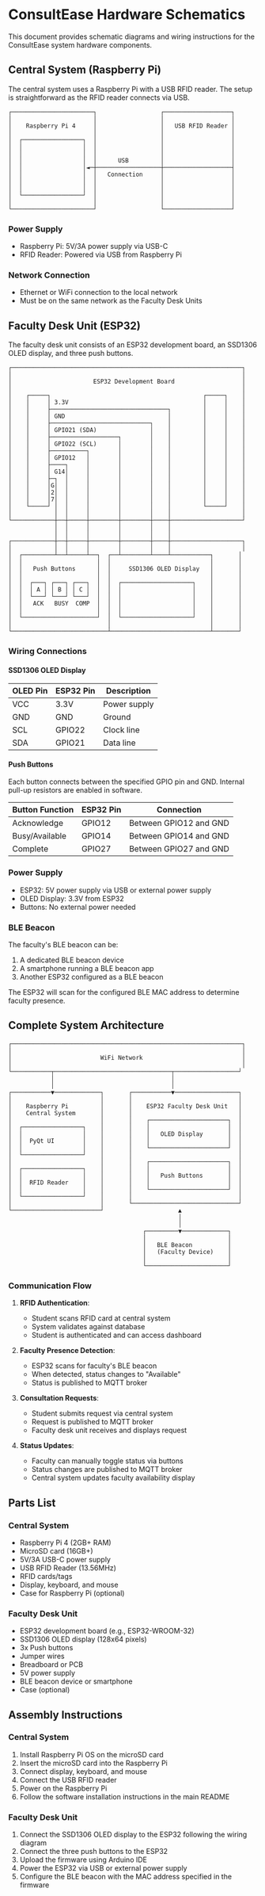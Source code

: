 # ConsultEase Hardware Schematics

This document provides schematic diagrams and wiring instructions for the ConsultEase system hardware components.

## Central System (Raspberry Pi)

The central system uses a Raspberry Pi with a USB RFID reader. The setup is straightforward as the RFID reader connects via USB.

```
┌───────────────────────┐                  ┌───────────────────┐
│                       │                  │                   │
│    Raspberry Pi 4     │                  │   USB RFID Reader │
│                       │                  │                   │
│  ┌─────────────────┐  │                  │                   │
│  │                 │  │                  │                   │
│  │                 │  │                  │                   │
│  │                 │  │      USB         │                   │
│  │                 │◄─┼──────────────────┼───────────────────┤
│  │                 │  │   Connection     │                   │
│  │                 │  │                  │                   │
│  │                 │  │                  │                   │
│  └─────────────────┘  │                  │                   │
│                       │                  │                   │
└───────────────────────┘                  └───────────────────┘
```

### Power Supply

- Raspberry Pi: 5V/3A power supply via USB-C
- RFID Reader: Powered via USB from Raspberry Pi

### Network Connection

- Ethernet or WiFi connection to the local network
- Must be on the same network as the Faculty Desk Units

## Faculty Desk Unit (ESP32)

The faculty desk unit consists of an ESP32 development board, an SSD1306 OLED display, and three push buttons.

```
┌─────────────────────────────────────────────────────────────────┐
│                                                                 │
│                       ESP32 Development Board                   │
│                                                                 │
│    ┌─────┐                                           ┌─────┐    │
│    │     │ 3.3V                                      │     │    │
│    │     ├─────────────────────────────────┐         │     │    │
│    │     │ GND                             │         │     │    │
│    │     ├────────────────────────────┐    │         │     │    │
│    │     │ GPIO21 (SDA)               │    │         │     │    │
│    │     ├───────────────────┐        │    │         │     │    │
│    │     │ GPIO22 (SCL)      │        │    │         │     │    │
│    │     ├──────────┐        │        │    │         │     │    │
│    │     │ GPIO12   │        │        │    │         │     │    │
│    │     ├────┐     │        │        │    │         │     │    │
│    │     │ G14│     │        │        │    │         │     │    │
│    │     ├─┐  │     │        │        │    │         │     │    │
│    │     │G│  │     │        │        │    │         │     │    │
│    │     │2│  │     │        │        │    │         │     │    │
│    │     │7│  │     │        │        │    │         │     │    │
│    └─────┘ │  │     │        │        │    │         └─────┘    │
│            │  │     │        │        │    │                    │
└────────────┼──┼─────┼────────┼────────┼────┼────────────────────┘
             │  │     │        │        │    │                     
             │  │     │        │        │    │                     
┌────────────┼──┼─────┼────────┼────────┼────┼────────────────────┐
│            │  │     │        │        │    │                    │
│  ┌─────────┴──┴─────┴──┐  ┌──┴────────┴────┴───────────┐       │
│  │                     │  │                            │       │
│  │   Push Buttons      │  │     SSD1306 OLED Display   │       │
│  │                     │  │                            │       │
│  │  ┌───┐ ┌───┐ ┌───┐  │  │  ┌────────────────────┐    │       │
│  │  │ A │ │ B │ │ C │  │  │  │                    │    │       │
│  │  └───┘ └───┘ └───┘  │  │  │                    │    │       │
│  │   ACK   BUSY  COMP  │  │  │                    │    │       │
│  │                     │  │  │                    │    │       │
│  └─────────────────────┘  │  └────────────────────┘    │       │
│                           │                            │       │
└───────────────────────────┴────────────────────────────┴───────┘
```

### Wiring Connections

#### SSD1306 OLED Display

| OLED Pin | ESP32 Pin | Description     |
|----------|-----------|-----------------|
| VCC      | 3.3V      | Power supply    |
| GND      | GND       | Ground          |
| SCL      | GPIO22    | Clock line      |
| SDA      | GPIO21    | Data line       |

#### Push Buttons

Each button connects between the specified GPIO pin and GND. Internal pull-up resistors are enabled in software.

| Button Function | ESP32 Pin | Connection                |
|-----------------|-----------|---------------------------|
| Acknowledge     | GPIO12    | Between GPIO12 and GND    |
| Busy/Available  | GPIO14    | Between GPIO14 and GND    |
| Complete        | GPIO27    | Between GPIO27 and GND    |

### Power Supply

- ESP32: 5V power supply via USB or external power supply
- OLED Display: 3.3V from ESP32
- Buttons: No external power needed

### BLE Beacon

The faculty's BLE beacon can be:

1. A dedicated BLE beacon device
2. A smartphone running a BLE beacon app
3. Another ESP32 configured as a BLE beacon

The ESP32 will scan for the configured BLE MAC address to determine faculty presence.

## Complete System Architecture

```
┌─────────────────────────────────────────────────────────────────┐
│                                                                 │
│                         WiFi Network                            │
│                                                                 │
└───────────┬─────────────────────────────────┬──────────────────┘
            │                                 │                    
            │                                 │                    
┌───────────▼─────────────┐       ┌───────────▼──────────────────┐
│                         │       │                              │
│    Raspberry Pi         │       │    ESP32 Faculty Desk Unit   │
│    Central System       │       │                              │
│                         │       │    ┌──────────────────────┐  │
│  ┌─────────────────┐    │       │    │                      │  │
│  │                 │    │       │    │   OLED Display       │  │
│  │  PyQt UI        │    │       │    │                      │  │
│  │                 │    │       │    └──────────────────────┘  │
│  └─────────────────┘    │       │                              │
│                         │       │    ┌──────────────────────┐  │
│  ┌─────────────────┐    │       │    │                      │  │
│  │                 │    │       │    │   Push Buttons       │  │
│  │  RFID Reader    │    │       │    │                      │  │
│  │                 │    │       │    └──────────────────────┘  │
│  └─────────────────┘    │       │                              │
│                         │       └──────────────────────────────┘
└─────────────────────────┘                     ▲                 
                                                │                 
                                                │                 
                                      ┌─────────▼─────────────┐   
                                      │                       │   
                                      │   BLE Beacon          │   
                                      │   (Faculty Device)    │   
                                      │                       │   
                                      └───────────────────────┘   
```

### Communication Flow

1. **RFID Authentication**:
   - Student scans RFID card at central system
   - System validates against database
   - Student is authenticated and can access dashboard

2. **Faculty Presence Detection**:
   - ESP32 scans for faculty's BLE beacon
   - When detected, status changes to "Available"
   - Status is published to MQTT broker

3. **Consultation Requests**:
   - Student submits request via central system
   - Request is published to MQTT broker
   - Faculty desk unit receives and displays request

4. **Status Updates**:
   - Faculty can manually toggle status via buttons
   - Status changes are published to MQTT broker
   - Central system updates faculty availability display

## Parts List

### Central System

- Raspberry Pi 4 (2GB+ RAM)
- MicroSD card (16GB+)
- 5V/3A USB-C power supply
- USB RFID Reader (13.56MHz)
- RFID cards/tags
- Display, keyboard, and mouse
- Case for Raspberry Pi (optional)

### Faculty Desk Unit

- ESP32 development board (e.g., ESP32-WROOM-32)
- SSD1306 OLED display (128x64 pixels)
- 3x Push buttons
- Jumper wires
- Breadboard or PCB
- 5V power supply
- BLE beacon device or smartphone
- Case (optional)

## Assembly Instructions

### Central System

1. Install Raspberry Pi OS on the microSD card
2. Insert the microSD card into the Raspberry Pi
3. Connect display, keyboard, and mouse
4. Connect the USB RFID reader
5. Power on the Raspberry Pi
6. Follow the software installation instructions in the main README

### Faculty Desk Unit

1. Connect the SSD1306 OLED display to the ESP32 following the wiring diagram
2. Connect the three push buttons to the ESP32
3. Upload the firmware using Arduino IDE
4. Power the ESP32 via USB or external power supply
5. Configure the BLE beacon with the MAC address specified in the firmware
